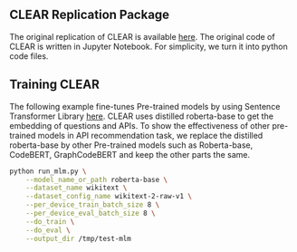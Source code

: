 
## CLEAR Replication Package

The original replication of CLEAR is available [here](https://github.com/Moshiii/CLEAR-replication).
The original code of CLEAR is written in Jupyter Notebook. For simplicity, we turn it into python code files.


## Training CLEAR 

The following example fine-tunes Pre-trained models by using Sentence Transformer Library [here](https://www.sbert.net/docs/package_reference/SentenceTransformer.html). CLEAR uses distilled roberta-base to get the embedding of questions and APIs. To show the effectiveness of other pre-trained models in API recommendation task, we replace the distilled roberta-base by other Pre-trained models such as Roberta-base, CodeBERT, GraphCodeBERT and keep the other parts the same.


```bash
python run_mlm.py \
    --model_name_or_path roberta-base \
    --dataset_name wikitext \
    --dataset_config_name wikitext-2-raw-v1 \
    --per_device_train_batch_size 8 \
    --per_device_eval_batch_size 8 \
    --do_train \
    --do_eval \
    --output_dir /tmp/test-mlm
```

